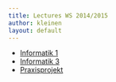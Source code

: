 ```yaml
---
title: Lectures WS 2014/2015
author: kleinen
layout: default
---
```


*   [Informatik 1](info1)
*   [Informatik 3](info3)
*   [Praxisprojekt](../ss2014/project)
